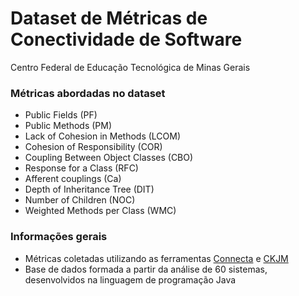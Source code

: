 # Dataset de Métricas de Conectividade de Software

Centro Federal de Educação Tecnológica de Minas Gerais

### Métricas abordadas no dataset

- Public Fields (PF)
- Public Methods (PM)                   
- Lack of Cohesion in Methods (LCOM)
- Cohesion of Responsibility (COR)
- Coupling Between Object Classes (CBO)
- Response for a Class (RFC)
- Afferent couplings (Ca)
- Depth of Inheritance Tree (DIT)
- Number of Children (NOC)
- Weighted Methods per Class (WMC)

### Informações gerais

- Métricas coletadas utilizando as ferramentas [Connecta](http://homepages.dcc.ufmg.br/~kecia/connecta.htm) e [CKJM](https://www.spinellis.gr/sw/ckjm/)
- Base de dados formada a partir da análise de 60 sistemas, desenvolvidos na linguagem de programação Java
